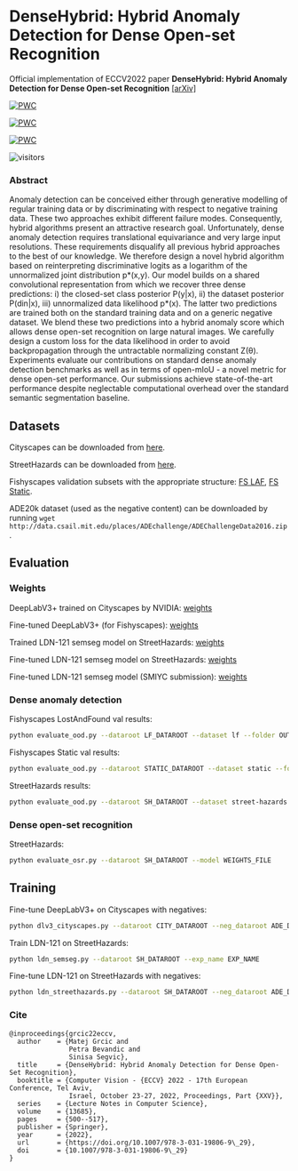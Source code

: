 # DenseHybrid: Hybrid Anomaly Detection for Dense Open-set Recognition
Official implementation of ECCV2022 paper **DenseHybrid: Hybrid Anomaly Detection for Dense Open-set Recognition** [[arXiv]](https://arxiv.org/pdf/2207.02606.pdf)

[![PWC](https://img.shields.io/endpoint.svg?url=https://paperswithcode.com/badge/densehybrid-hybrid-anomaly-detection-for/scene-segmentation-on-streethazards)](https://paperswithcode.com/sota/scene-segmentation-on-streethazards?p=densehybrid-hybrid-anomaly-detection-for)

[![PWC](https://img.shields.io/endpoint.svg?url=https://paperswithcode.com/badge/densehybrid-hybrid-anomaly-detection-for/anomaly-detection-on-fishyscapes-l-f)](https://paperswithcode.com/sota/anomaly-detection-on-fishyscapes-l-f?p=densehybrid-hybrid-anomaly-detection-for)

[![PWC](https://img.shields.io/endpoint.svg?url=https://paperswithcode.com/badge/densehybrid-hybrid-anomaly-detection-for/anomaly-detection-on-fishyscapes-1)](https://paperswithcode.com/sota/anomaly-detection-on-fishyscapes-1?p=densehybrid-hybrid-anomaly-detection-for)

![visitors](https://visitor-badge.laobi.icu/badge?page_id=matejgrcic.DenseHybrid)

### Abstract
Anomaly detection can be conceived either through generative modelling of regular training data or by discriminating with respect to negative training data. These two approaches exhibit different failure modes. Consequently, hybrid algorithms present an attractive research goal. Unfortunately, dense anomaly detection requires translational equivariance and very large input resolutions. These requirements disqualify all previous hybrid approaches to the best of our knowledge. We therefore design a novel hybrid algorithm based on reinterpreting discriminative logits as a logarithm of the unnormalized joint distribution p*(x,y). Our model builds on a shared convolutional representation from which we recover three dense predictions: i) the closed-set class posterior P(y|x), ii) the dataset posterior P(din|x), iii) unnormalized data likelihood p*(x). The latter two predictions are trained both on the standard training data and on a generic negative dataset. We blend these two predictions into a hybrid anomaly score which allows dense open-set recognition on large natural images. We carefully design a custom loss for the data likelihood in order to avoid backpropagation through the untractable normalizing constant Z(θ). Experiments evaluate our contributions on standard dense anomaly detection benchmarks as well as in terms of open-mIoU - a novel metric for dense open-set performance. Our submissions achieve state-of-the-art performance despite neglectable computational overhead over the standard semantic segmentation baseline.

## Datasets
Cityscapes can be downloaded from [here](https://www.cityscapes-dataset.com/).

StreetHazards can be downloaded from [here](https://github.com/hendrycks/anomaly-seg).

Fishyscapes validation subsets with the appropriate structure: [FS LAF](https://drive.google.com/file/d/1fwl8jn4NLAp0LShOEZHYNS4CKdyEAt4L/view?usp=sharing), [FS Static](https://drive.google.com/file/d/1iWuoA218HweS9uuaPZvD5SJ-R93cTBHo/view?usp=sharing).

ADE20k dataset (used as the negative content) can be downloaded by running `wget http://data.csail.mit.edu/places/ADEchallenge/ADEChallengeData2016.zip`.


## Evaluation

### Weights

DeepLabV3+ trained on Cityscapes by NVIDIA: [weights](https://drive.google.com/file/d/1CKB7gpcPLgDLA7LuFJc46rYcNzF3aWzH/view?usp=sharing) 

Fine-tuned DeepLabV3+ (for Fishyscapes): [weights](https://drive.google.com/file/d/1MZhINlNrXQlEyByUxypBebZQECqWAhlL/view?usp=sharing) 

Trained LDN-121 semseg model on StreetHazards: [weights](https://drive.google.com/file/d/1Mf1sNVUhTtT1XexO-afco9577hzV5_kQ/view?usp=sharing) 

Fine-tuned LDN-121 semseg model on StreetHazards: [weights](https://drive.google.com/file/d/1vDXp-rySo-ASRh71O4h_MNiv_f-gFDm1/view?usp=sharing) 

Fine-tuned LDN-121 semseg model (SMIYC submission): [weights](https://drive.google.com/file/d/1bXzZ5B6YGqVKEKcFgcDbMHj5sHYSsjss/view?usp=sharing)

### Dense anomaly detection

Fishyscapes LostAndFound val results:
```bash
python evaluate_ood.py --dataroot LF_DATAROOT --dataset lf --folder OUTPUT_DIR --params WEIGHTS_FILE
```

Fishyscapes Static val results:
```bash
python evaluate_ood.py --dataroot STATIC_DATAROOT --dataset static --folder OUTPUT_DIR --params WEIGHTS_FILE
```

StreetHazards results:
```bash
python evaluate_ood.py --dataroot SH_DATAROOT --dataset street-hazards --folder OUTPUT_DIR --params WEIGHTS_FILE
```

### Dense open-set recognition

StreetHazards:
```bash
python evaluate_osr.py --dataroot SH_DATAROOT --model WEIGHTS_FILE
```

## Training

Fine-tune DeepLabV3+ on Cityscapes with negatives:
```bash
python dlv3_cityscapes.py --dataroot CITY_DATAROOT --neg_dataroot ADE_DATAROOT --exp_name EXP_NAME
```

Train LDN-121 on StreetHazards:
```bash
python ldn_semseg.py --dataroot SH_DATAROOT --exp_name EXP_NAME
```

Fine-tune LDN-121 on StreetHazards with negatives:

```bash
python ldn_streethazards.py --dataroot SH_DATAROOT --neg_dataroot ADE_DATAROOT --exp_name EXP_NAME --model MODEL_INIT
```
### Cite
```
@inproceedings{grcic22eccv,
  author    = {Matej Grcic and
               Petra Bevandic and
               Sinisa Segvic},
  title     = {DenseHybrid: Hybrid Anomaly Detection for Dense Open-Set Recognition},
  booktitle = {Computer Vision - {ECCV} 2022 - 17th European Conference, Tel Aviv,
               Israel, October 23-27, 2022, Proceedings, Part {XXV}},
  series    = {Lecture Notes in Computer Science},
  volume    = {13685},
  pages     = {500--517},
  publisher = {Springer},
  year      = {2022},
  url       = {https://doi.org/10.1007/978-3-031-19806-9\_29},
  doi       = {10.1007/978-3-031-19806-9\_29}
}
```
